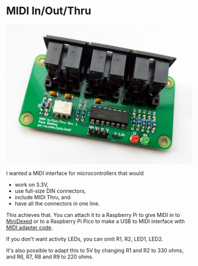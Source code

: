 # MIDI In/Out/Thru

![Assembled board](./midi-in-out-thru.jpg)

I wanted a MIDI interface for microcontrollers that would

- work on 3.3V,
- use full-size DIN connectors,
- include MIDI Thru, and
- have all the connectors in one line.

This achieves that. You can attach it to a Raspberry Pi to give MIDI in to
[MiniDexed](https://github.com/probonopd/MiniDexed) or to a Raspberry Pi Pico
to make a USB to MIDI interface with [MIDI adapter
code](https://github.com/rsta2/pico/tree/main/midi_adapter).

If you don't want activity LEDs, you can omit R1, R2, LED1, LED2.

It's also possible to adapt this to 5V by changing R1 and R2 to 330 ohms,
and R6, R7, R8 and R9 to 220 ohms.
